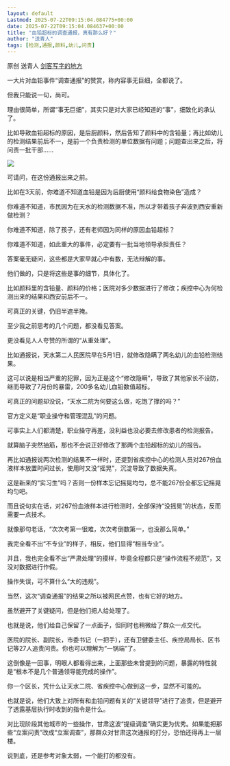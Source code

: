 ```yaml
---
layout: default
Lastmod: 2025-07-22T09:15:04.084775+00:00
date: 2025-07-22T09:15:04.084637+00:00
title: "血铅超标的调查通报，真有那么好？"
author: "送青人"
tags: [检测,通报,颜料,幼儿,问责]
---
```


原创 送青人 [剑客写字的地方](javascript:void(0);)

一大片对血铅事件“调查通报”的赞赏，称内容事无巨细，全都说了。

但我只能说一句，尚可。

理由很简单，所谓“事无巨细”，其实只是对大家已经知道的“事”，细致化的承认了。

比如导致血铅超标的原因，是后厨颜料，然后告知了颜料中的含铅量；再比如幼儿的检测结果前后不一，是前一个负责检测的单位数据有问题；问题查出来之后，将问责一批干部……

![](https://images.weserv.nl/?url=https%3A//mmbiz.qpic.cn/sz_mmbiz_png/mSNGAECFQsVD03H2ucfN8hdniaEwHqJf1j4APoiaicpibYqxdNDQaIuHBvHjgKDtwBIDgGaVlTwMP6vYNvaNp4EARA/640%3Fwx_fmt%3Dpng%26from%3Dappmsg)

可请问，在这份通报出来之前。

比如在3天前，你难道不知道血铅是因为后厨使用“颜料给食物染色”造成？

你难道不知道，市民因为在天水的检测数据不准，所以才带着孩子奔波到西安重新做检测？

你难道不知道，除了孩子，还有老师因为同样的原因血铅超标？

你难道不知道，如此重大的事件，必定要有一批当地领导承担责任？

  

答案毫无疑问，这些都是大家早就心中有数，无法辩解的事。

他们做的，只是将这些是事的细节，具体化了。

比如颜料里的含铅量、颜料的价格；医院对多少数据进行了修改；疾控中心为何检测出来的结果和西安前后不一。

可真正的关键，仍旧半遮半掩。

至少我之前思考的几个问题，都没看见答案。

更没看见人人夸赞的所谓的“从重处理”。

  

比如通报说，天水第二人民医院早在5月1日，就修改隐瞒了两名幼儿的血铅检测结果。

这可以说是相当严重的犯罪，因为正是这个“修改隐瞒”，导致了其他家长不设防，继而导致了7月份的暴雷，200多名幼儿血铅数值超标。

可真正的问题却没说，“天水二院为何要这么做，吃饱了撑的吗？”

官方定义是“职业操守和管理混乱”的问题。

可事实上人们都清楚，职业操守再差，没利益也没必要去修改患者的检测报告。

就算脑子突然抽筋，那也不会说正好修改了那两个血铅超标的幼儿的报告。

  

再比如通报说两次检测的结果不一样时，还提到省疾控中心的检测人员对267份血液样本放置时间过长，使用时又没“摇晃”，沉淀导致了数据失真。

这是新来的“实习生”吗？否则一份样本忘记摇晃均匀，总不能267份全都忘记摇晃均匀吧。

而且说句实在话，对267份血液样本进行检测时，全部保持“没摇晃”的状态，反而需要一点技术。

就像那句老话，“次次考第一很难，次次考倒数第一，也没那么简单。”

我完全看不出“不专业”的样子，相反，他们显得“相当专业”。

并且，我也完全看不出“严肃处理”的摸样，毕竟全程都只是“操作流程不规范”，又没对数据进行作假。

操作失误，可不算什么“大的违规”。

  

当然，这次“调查通报”的结果之所以被网民点赞，也有它好的地方。

虽然避开了关键疑问，但是他们把人给处理了。

也就是说，他们给自己保留了一点面子，但同时也稍微给了群众一点交代。

医院的院长、副院长，市委书记（一把手），还有卫健委主任、疾控局局长、区书记等27人追责问责。你也可以理解为“一锅端”了。

这倒像是一回事，明眼人都看得出来，上面那些未曾提到的问题，暴露的特性就是“根本不是几个普通领导能完成的操作”。

你一个区长，凭什么让天水二院、省疾控中心做到这一步，显然不可能的。

也就是说，他们大致上对所有和血铅问题有关的“关键领导”进行了追责，但是避开了透露基层执行时收到的指令是什么。

对比现阶段其他城市的一些操作，甘肃这波“提级调查”确实更为优秀。如果能把那些“立案问责”改成“立案调查”，那群众对甘肃这次通报的打分，恐怕还得再上一层楼。

说到底，还是参考对象太弱，一个能打的都没有。

